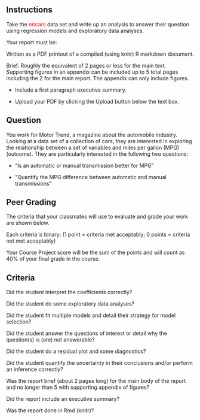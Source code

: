 <style>
red { color: red }
yellow { color: yellow }
</style>


## Instructions

Take the <red>mtcars</red> data set and write up an analysis to answer their question using regression models and exploratory data analyses.

Your report must be:

Written as a PDF printout of a compiled (using knitr) R markdown document.

Brief. Roughly the equivalent of 2 pages or less for the main text. Supporting figures in an appendix can be included up to 5 total pages including the 2 for the main report. The appendix can only include figures.

- Include a first paragraph executive summary.

- Upload your PDF by clicking the Upload button below the text box.

## Question

You work for Motor Trend, a magazine about the automobile industry. Looking at a data set of a collection of cars, they are interested in exploring the relationship between a set of variables and miles per gallon (MPG) (outcome). They are particularly interested in the following two questions:

- “Is an automatic or manual transmission better for MPG”

- "Quantify the MPG difference between automatic and manual transmissions"  

## Peer Grading

The criteria that your classmates will use to evaluate and grade your work are shown below. 

Each criteria is binary: (1 point = criteria met acceptably; 0 points = criteria not met acceptably)

Your Course Project score will be the sum of the points and will count as 40% of your final grade in the course. 


## Criteria

Did the student interpret the coefficients correctly?

Did the student do some exploratory data analyses?

Did the student fit multiple models and detail their strategy for model selection?

Did the student answer the questions of interest or detail why the question(s) is (are) not answerable?

Did the student do a residual plot and some diagnostics?

Did the student quantify the uncertainty in their conclusions and/or perform an inference correctly?

Was the report brief (about 2 pages long) for the main body of the report and no longer than 5 with supporting appendix of figures?

Did the report include an executive summary?

Was the report done in Rmd (knitr)? 
